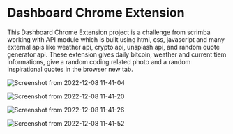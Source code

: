 # Dashboard Chrome Extension

This Dashboard Chrome Extension project is a challenge from scrimba working with API module which is built using html, css, javascript and many external apis like weather api, crypto api, unsplash api, and random quote generator api. These extension gives daily bitcoin, weather and current tiem informations, give a random coding related photo and a random inspirational quotes in the browser new tab.

![Screenshot from 2022-12-08 11-41-04](https://user-images.githubusercontent.com/69369304/206401806-91b599e4-215f-4191-a24a-20083f82800b.png)

![Screenshot from 2022-12-08 11-41-20](https://user-images.githubusercontent.com/69369304/206401818-a38e1d41-aa1d-4c01-a431-b0d168c30118.png)

![Screenshot from 2022-12-08 11-41-26](https://user-images.githubusercontent.com/69369304/206401834-1eee93fb-cd0a-435d-b6b2-cbfa2d39ab29.png)

![Screenshot from 2022-12-08 11-41-52](https://user-images.githubusercontent.com/69369304/206401877-25128ec3-a9e0-4d1c-8bc4-a25fb1d7c709.png)
